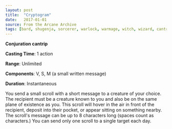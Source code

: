 ```yaml
---
layout: post
title:  "Cryptogram"
date:   2017-01-01
source: From the Arcane Archive
tags: [bard, shugenja, sorcerer, warlock, warmage, witch, wizard, cantrip, conjuration, hb, fan]
---
```


**Conjuration cantrip**

**Casting Time**: 1 action

**Range**: Unlimited

**Components**: V, S, M (a small written message)

**Duration**: Instantaneous

You send a small scroll with a short message to a creature of your choice. The recipient must be a creature known to you and also be on the same plane of existence as you. This scroll will hover in the air in front of the recipient, deposit into their pocket, or appear sitting on something nearby. The scroll's message can be up to 8 characters long (spaces count as characters.) You can send only one scroll to a single target each day.
